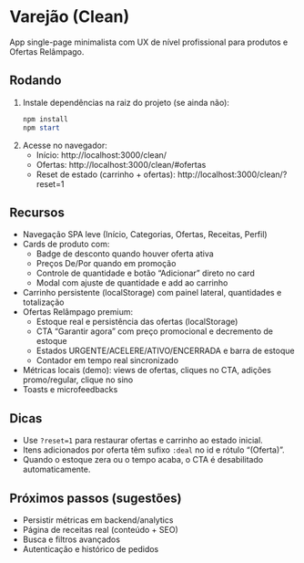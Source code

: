 # Varejão (Clean)

App single-page minimalista com UX de nível profissional para produtos e Ofertas Relâmpago.

## Rodando

1. Instale dependências na raiz do projeto (se ainda não):
   ```powershell
   npm install
   npm start
   ```
2. Acesse no navegador:
   - Início: http://localhost:3000/clean/
   - Ofertas: http://localhost:3000/clean/#ofertas
   - Reset de estado (carrinho + ofertas): http://localhost:3000/clean/?reset=1

## Recursos

- Navegação SPA leve (Início, Categorias, Ofertas, Receitas, Perfil)
- Cards de produto com:
  - Badge de desconto quando houver oferta ativa
  - Preços De/Por quando em promoção
  - Controle de quantidade e botão “Adicionar” direto no card
  - Modal com ajuste de quantidade e add ao carrinho
- Carrinho persistente (localStorage) com painel lateral, quantidades e totalização
- Ofertas Relâmpago premium:
  - Estoque real e persistência das ofertas (localStorage)
  - CTA “Garantir agora” com preço promocional e decremento de estoque
  - Estados URGENTE/ACELERE/ATIVO/ENCERRADA e barra de estoque
  - Contador em tempo real sincronizado
- Métricas locais (demo): views de ofertas, cliques no CTA, adições promo/regular, clique no sino
- Toasts e microfeedbacks

## Dicas

- Use `?reset=1` para restaurar ofertas e carrinho ao estado inicial.
- Itens adicionados por oferta têm sufixo `:deal` no id e rótulo “(Oferta)”.
- Quando o estoque zera ou o tempo acaba, o CTA é desabilitado automaticamente.

## Próximos passos (sugestões)

- Persistir métricas em backend/analytics
- Página de receitas real (conteúdo + SEO)
- Busca e filtros avançados
- Autenticação e histórico de pedidos
